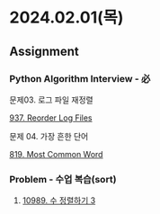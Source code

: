 # 2024.02.01(목)

## Assignment

### Python Algorithm Interview - 必

문제03. 로그 파일 재정렬

[937. Reorder Log Files](https://leetcode.com/problems/reorder-data-in-log-files/)

문제 04. 가장 흔한 단어

[819. Most Common Word](https://leetcode.com/problems/most-common-word/description/)

### Problem - 수업 복습(sort)

1. [10989. 수 정렬하기 3](https://www.acmicpc.net/problem/10989)
